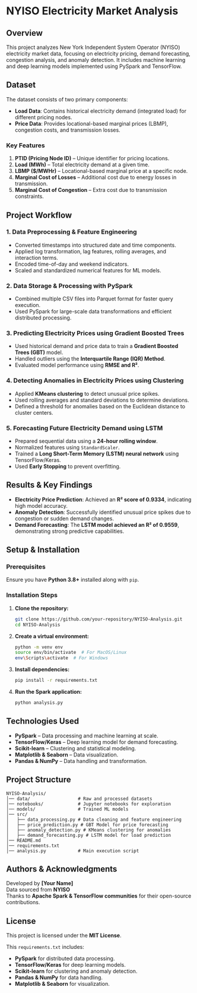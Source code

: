 # **NYISO Electricity Market Analysis**

## **Overview**
This project analyzes New York Independent System Operator (NYISO) electricity market data, focusing on electricity pricing, demand forecasting, congestion analysis, and anomaly detection. It includes machine learning and deep learning models implemented using PySpark and TensorFlow.

## **Dataset**
The dataset consists of two primary components:
- **Load Data**: Contains historical electricity demand (integrated load) for different pricing nodes.
- **Price Data**: Provides locational-based marginal prices (LBMP), congestion costs, and transmission losses.

### **Key Features**
1. **PTID (Pricing Node ID)** – Unique identifier for pricing locations.
2. **Load (MWh)** – Total electricity demand at a given time.
3. **LBMP ($/MWHr)** – Locational-based marginal price at a specific node.
4. **Marginal Cost of Losses** – Additional cost due to energy losses in transmission.
5. **Marginal Cost of Congestion** – Extra cost due to transmission constraints.



## **Project Workflow**
### **1. Data Preprocessing & Feature Engineering**
- Converted timestamps into structured date and time components.
- Applied log transformation, lag features, rolling averages, and interaction terms.
- Encoded time-of-day and weekend indicators.
- Scaled and standardized numerical features for ML models.

### **2. Data Storage & Processing with PySpark**
- Combined multiple CSV files into Parquet format for faster query execution.
- Used PySpark for large-scale data transformations and efficient distributed processing.

### **3. Predicting Electricity Prices using Gradient Boosted Trees**
- Used historical demand and price data to train a **Gradient Boosted Trees (GBT)** model.
- Handled outliers using the **Interquartile Range (IQR) Method**.
- Evaluated model performance using **RMSE and R²**.

### **4. Detecting Anomalies in Electricity Prices using Clustering**
- Applied **KMeans clustering** to detect unusual price spikes.
- Used rolling averages and standard deviations to determine deviations.
- Defined a threshold for anomalies based on the Euclidean distance to cluster centers.

### **5. Forecasting Future Electricity Demand using LSTM**
- Prepared sequential data using a **24-hour rolling window**.
- Normalized features using `StandardScaler`.
- Trained a **Long Short-Term Memory (LSTM) neural network** using TensorFlow/Keras.
- Used **Early Stopping** to prevent overfitting.



## **Results & Key Findings**
- **Electricity Price Prediction**: Achieved an **R² score of 0.9334**, indicating high model accuracy.
- **Anomaly Detection**: Successfully identified unusual price spikes due to congestion or sudden demand changes.
- **Demand Forecasting**: The **LSTM model achieved an R² of 0.9559**, demonstrating strong predictive capabilities.



## **Setup & Installation**
### **Prerequisites**
Ensure you have **Python 3.8+** installed along with `pip`.

### **Installation Steps**
1. **Clone the repository:**
   ```bash
   git clone https://github.com/your-repository/NYISO-Analysis.git
   cd NYISO-Analysis
   ```

2. **Create a virtual environment:**
   ```bash
   python -m venv env
   source env/bin/activate  # For MacOS/Linux
   env\Scripts\activate  # For Windows
   ```

3. **Install dependencies:**
   ```bash
   pip install -r requirements.txt
   ```

4. **Run the Spark application:**
   ```bash
   python analysis.py
   ```



## **Technologies Used**
- **PySpark** – Data processing and machine learning at scale.
- **TensorFlow/Keras** – Deep learning model for demand forecasting.
- **Scikit-learn** – Clustering and statistical modeling.
- **Matplotlib & Seaborn** – Data visualization.
- **Pandas & NumPy** – Data handling and transformation.



## **Project Structure**
```
NYISO-Analysis/
│── data/                  # Raw and processed datasets
│── notebooks/             # Jupyter notebooks for exploration
│── models/                # Trained ML models
│── src/
│   ├── data_processing.py # Data cleaning and feature engineering
│   ├── price_prediction.py # GBT Model for price forecasting
│   ├── anomaly_detection.py # KMeans clustering for anomalies
│   ├── demand_forecasting.py # LSTM model for load prediction
│── README.md
│── requirements.txt
│── analysis.py            # Main execution script
```



## **Authors & Acknowledgments**
Developed by **[Your Name]**  
Data sourced from **NYISO**  
Thanks to **Apache Spark & TensorFlow communities** for their open-source contributions.



## **License**
This project is licensed under the **MIT License**.


This `requirements.txt` includes:
- **PySpark** for distributed data processing.
- **TensorFlow/Keras** for deep learning models.
- **Scikit-learn** for clustering and anomaly detection.
- **Pandas & NumPy** for data handling.
- **Matplotlib & Seaborn** for visualization.
